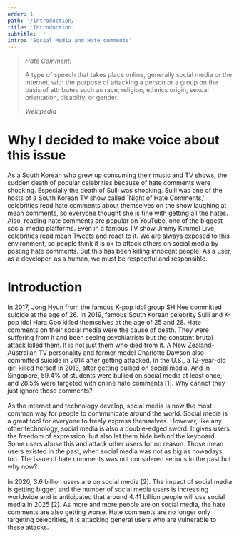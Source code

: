 ```yaml
---
order: 1
path: '/introduction/'
title: 'Introduction'
subtitle: ''
intro: 'Social Media and Hate comments'
---
```

<blockquote class="column-span">
<i>Hate Comment:</i>
  <p>A type of speech that takes place online, generally social media or the internet, with the purpose of attacking a person or a group on the basis of attributes such as race, religion, ethnics origin, sexual orientation, disabilty, or gender.
  </p>
  <cite> Wekipedia </cite>
</blockquote>

# Why I decided to make voice about this issue

As a South Korean who grew up consuming their music and TV shows, the sudden death of popular celebrities because of hate comments were shocking. Especially the death of Sulli was shocking. Sulli was one of the hosts of a South Korean TV show called 'Night of Hate Comments,' celebrities read hate comments about themselves on the show laughing at mean comments, so everyone thought she is fine with getting all the hates. Also, reading hate comments are popular on YouTube, one of the biggest social media platforms. Even in a famous TV show Jimmy Kimmel Live, celebrities read mean Tweets and react to it. We are always exposed to this environment, so people think it is ok to attack others on social media by posting hate comments. But this has been killing innocent people. As a user, as a developer, as a human, we must be respectful and responsible.

# Introduction

In 2017, Jong Hyun from the famous K-pop idol group SHINee committed suicide at the age of 26. In 2019, famous South Korean celebrity Sulli and K-pop idol Hara Goo killed themselves at the age of 25 and 28. Hate comments on their social media were the cause of death. They were suffering from it and been seeing psychiatrists but the constant brutal attack killed them. It is not just them who died from it. A New Zealand-Australian TV personality and former model Charlotte Dawson also committed suicide in 2014 after getting attacked. In the U.S., a 12-year-old girl killed herself in 2013, after getting bullied on social media. And in Singapore, 59.4% of students were bullied on social media at least once, and 28.5% were targeted with online hate comments [1]. Why cannot they just ignore those comments?
<br />
<br />As the internet and technology develop, social media is now the most common way for people to communicate around the world. Social media is a great tool for everyone to freely express themselves. However, like any other technology, social media is also a double-edged sword. It gives users the freedom of expression, but also let them hide behind the keyboard. Some users abuse this and attack other users for no reason. Those mean users existed in the past, when social media was not as big as nowadays, too. The issue of hate comments was not considered serious in the past but why now?
<br />
<br />
In 2020, 3.6 billion users are on social media [2]. The impact of social media is getting bigger, and the number of social media users is increasing worldwide and is anticipated that around 4.41 billion people will use social media in 2025 [2]. As more and more people are on social media, the hate comments are also getting worse. Hate comments are no longer only targeting celebrities, it is attacking general users who are vulnerable to these attacks. 